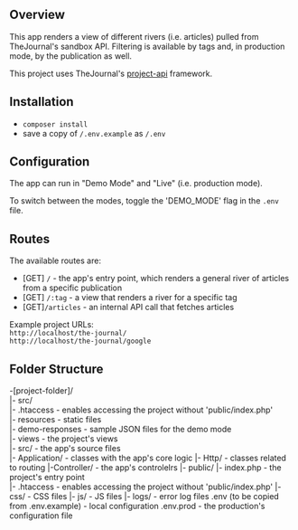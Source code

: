 
## Overview
This app renders a view of different rivers (i.e. articles) pulled from 
TheJournal's sandbox API. Filtering is available by tags and, in production mode,
by the publication as well.

This project uses TheJournal's [project-api](https://github.com/jmsample/api-project) framework.

## Installation 
- `composer install`
- save a copy of `/.env.example` as `/.env`

## Configuration
The app can run in "Demo Mode" and "Live" (i.e. production mode).

To switch between the modes, toggle the 'DEMO_MODE' flag in the `.env` file.

## Routes

The available routes are:
- [GET] `/` - the app's entry point, which renders a general river of 
articles from a specific publication  
- [GET] `/:tag` - a view that renders a river for a specific tag
- [GET]`/articles` - an internal API call that fetches articles

Example project URLs:  
`http://localhost/the-journal/`  
`http://localhost/the-journal/google`

## Folder Structure

-[project-folder]/  
    |- src/  
        |- .htaccess - enables accessing the project without 'public/index.php'  
        |- resources - static files  
            |- demo-responses - sample JSON files for the demo mode  
            |- views - the project's views  
        |- src/ - the app's source files  
        |- Application/ - classes with the app's core logic
        |- Http/ - classes related to routing 
           |-Controller/ - the app's controlelrs
    |- public/ 
        |- index.php - the project's entry point  
        |- .htaccess - enables accessing the project without 'public/index.php'
        |- css/ - CSS files
        |- js/ - JS files 
    |- logs/ - error log files
    .env (to be copied from .env.example) - local configuration
    .env.prod - the production's configuration file
    

